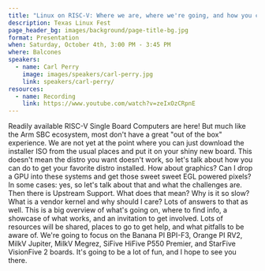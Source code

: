 ```yaml
---
title: "Linux on RISC-V: Where we are, where we're going, and how you can jump in"
description: Texas Linux Fest
page_header_bg: images/background/page-title-bg.jpg
format: Presentation
when: Saturday, October 4th, 3:00 PM - 3:45 PM
where: Balcones
speakers:
  - name: Carl Perry
    image: images/speakers/carl-perry.jpg
    link: speakers/carl-perry/
resources:
  - name: Recording
    link: https://www.youtube.com/watch?v=zeIxOzCRpnE
---
```


Readily available RISC-V Single Board Computers are here!  But much like the
Arm SBC ecosystem, most don't have a great "out of the box" experience.  We are
not yet at the point where you can just download the installer ISO from the
usual places and put it on your shiny new board.  This doesn't mean the distro
you want doesn't work, so let's talk about how you can do to get your favorite
distro installed.  How about graphics? Can I drop a GPU into these systems and
get those sweet sweet EGL powered pixels? In some cases: yes, so let's talk
about that and what the challenges are.  Then there is Upstream Support.  What
does that mean? Why is it so slow? What is a vendor kernel and why should I
care? Lots of answers to that as well.  This is a big overview of what's going
on, where to find info, a showcase of what works, and an invitation to get
involved.  Lots of resources will be shared, places to go to get help, and what
pitfalls to be aware of.  We're going to focus on the Banana PI BPI-F3, Orange
PI RV2, MilkV Jupiter, MilkV Megrez, SiFive HiFive P550 Premier, and StarFive
VisionFive 2 boards.  It's going to be a lot of fun, and I hope to see you
there.
